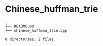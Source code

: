# Chinese_huffman_trie
```
.
├── README.md
└── chinese_huffman_trie.cpp

0 directories, 2 files
```
